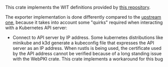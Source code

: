 This crate implements the WIT definitions provided by [this repository](https://github.com/flavio/wasi-experimental-toolkit/tree/wasi-outbount-http-add-request-config/crates/wasi-outbound-http-defs).

The exporter implementation is done differently compared to the [upstream one](https://github.com/flavio/wasi-experimental-toolkit/tree/wasi-outbount-http-add-request-config/crates/http-wasmtime), because it takes into account some "quirks" required when interacting with a Kubernetes API server:

* Connect to API server by IP address. Some kubernetes distributions like minikube and k3d generate a kubeconfig file that expresses the API server as an IP address. When rustls is being used, the certificate used by the API address cannot be verified because of a long standing issue with the WebPKI crate. This crate implements a workaround for this bug
